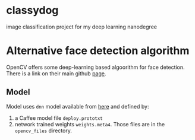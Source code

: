# classydog
image classification project for my deep learning nanodegree

# Alternative face detection algorithm
OpenCV offers some deep-learning based algoorithm for face detection. There is a link on their main github [page](https://github.com/opencv/opencv/tree/ea667d82b30a19b10a6c00edf8acc6e9dd85c429/samples/dnn).
## Model
Model uses `dnn` model available from [here](https://github.com/opencv/opencv/tree/master/samples/dnn/face_detector) and defined by:
1. a Caffee model file `deploy.prototxt` 
2. network trained weights `weights.meta4`. 
Those files are in the `opencv_files` directory.

 